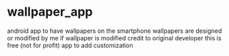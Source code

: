 # wallpaper_app
android app to have wallpapers on the smartphone
wallpapers are designed or modified by me
if wallpaper is modified credit to original developer
this is free (not for profit) app to add customization

